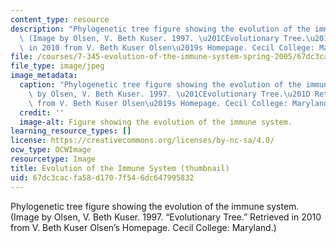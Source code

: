 ```yaml
---
content_type: resource
description: "Phylogenetic tree figure showing the evolution of the immune system.\
  \ (Image by Olsen, V. Beth Kuser. 1997. \u201CEvolutionary Tree.\u201D Retrieved\
  \ in 2010 from V. Beth Kuser Olsen\u2019s Homepage. Cecil College: Maryland.)"
file: /courses/7-345-evolution-of-the-immune-system-spring-2005/67dc3cacfa58d1707f546dc647995832_7-345-s05-th.jpg
file_type: image/jpeg
image_metadata:
  caption: "Phylogenetic tree figure showing the evolution of the immune system. (Image\
    \ by Olsen, V. Beth Kuser. 1997. \u201CEvolutionary Tree.\u201D Retrieved in 2010\
    \ from V. Beth Kuser Olsen\u2019s Homepage. Cecil College: Maryland.)"
  credit: ''
  image-alt: Figure showing the evolution of the immune system.
learning_resource_types: []
license: https://creativecommons.org/licenses/by-nc-sa/4.0/
ocw_type: OCWImage
resourcetype: Image
title: Evolution of the Immune System (thumbnail)
uid: 67dc3cac-fa58-d170-7f54-6dc647995832
---
```

Phylogenetic tree figure showing the evolution of the immune system. (Image by Olsen, V. Beth Kuser. 1997. “Evolutionary Tree.” Retrieved in 2010 from V. Beth Kuser Olsen’s Homepage. Cecil College: Maryland.)